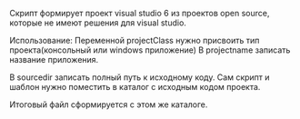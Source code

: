 Скрипт формирует проект visual studio 6 из проектов open source, которые не имеют решения для visual studio.

Использование:
Переменной projectClass нужно присвоить тип проекта(консольный или windows приложение)
В projectname записать название приложения.

В sourcedir записать полный путь к исходному коду.
Сам скрипт и шаблон нужно поместить в каталог с исходным кодом проекта.

Итоговый файл сформируется с этом же каталоге.

